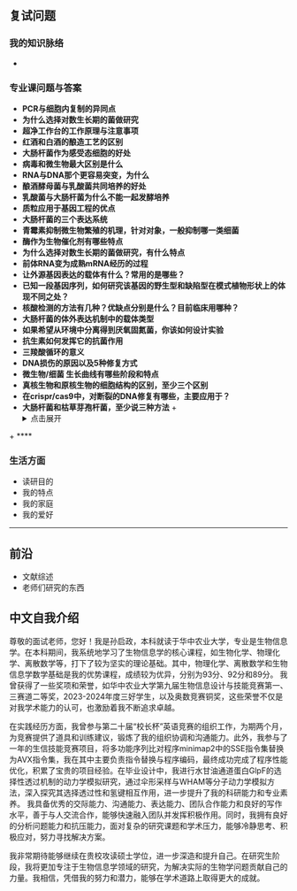 ## 复试问题
### 我的知识脉络
+ 

### 专业课问题与答案
+  **PCR与细胞内复制的异同点**
+ **为什么选择对数生长期的菌做研究**
+ **超净工作台的工作原理与注意事项**
+ **红酒和白酒的酿造工艺的区别**
+ **大肠杆菌作为感受态细胞的好处**
+ **病毒和微生物最大区别是什么**
+ **RNA与DNA那个更容易突变，为什么**
+ **酿酒酵母菌与乳酸菌共同培养的好处**
+ **乳酸菌与大肠杆菌为什么不能一起发酵培养**
+ **质粒应用于基因工程的优点**
+ **大肠杆菌的三个表达系统**
+ **青霉素抑制微生物繁殖的机理，针对对象，一般抑制哪一类细菌**
+ **酶作为生物催化剂有哪些特点**
+ **为什么选择对数生长期的菌做研究，有什么特点**
+ **前体RNA变为成熟mRNA经历的过程**
+ **让外源基因表达的载体有什么？常用的是哪些？**
+ **已知一段基因序列，如何研究该基因的野生型和缺陷型在模式植物形状上的体现不同之处？**
+ **核酸检测的方法有几种？优缺点分别是什么？目前临床用哪种？**
+ **大肠杆菌的体外表达机制中的载体类型**
+ **如果希望从环境中分离得到厌氧固氮菌，你该如何设计实验**
+ **抗生素如何发挥它的抗菌作用**
+ **三羧酸循环的意义**
+ **DNA损伤的原因以及5种修复方式**
+ **微生物/细菌 生长曲线有哪些阶段和特点**
+ **真核生物和原核生物的细胞结构的区别，至少三个区别**
+ **在crispr/cas9中，对断裂的DNA修复有哪些，主要应用于？**
+ **大肠杆菌和枯草芽孢杆菌，至少说三种方法**
    +<details>
  <summary>点击展开</summary>
    + 革兰氏阴性 
</details> 
+ ****


### 生活方面

+ 读研目的
+ 我的特点
+ 我的家庭
+ 我的爱好


*** 
## 前沿
+ 文献综述
+ 老师们研究的东西

## 中文自我介绍

尊敬的面试老师，您好！我是孙启政，本科就读于华中农业大学，专业是生物信息学。在本科期间，我系统地学习了生物信息学的核心课程，如生物化学、物理化学、离散数学等，打下了较为坚实的理论基础。其中，物理化学、离散数学和生物信息学数学基础是我的优势课程，成绩较为优异，分别为93分、92分和89分。
我曾获得了一些奖项和荣誉，如华中农业大学第九届生物信息设计与技能竞赛第一、三赛道二等奖，2023-2024年度三好学生，以及奥数竞赛铜奖，这些荣誉不仅是对我学术能力的认可，也激励着我不断追求卓越。

在实践经历方面，我曾参与第二十届“校长杯”英语竞赛的组织工作，为期两个月，为竞赛提供了道具和训练建议，锻炼了我的组织协调和沟通能力。此外，我参与了一年的生信技能竞赛项目，将多功能序列比对程序minimap2中的SSE指令集替换为AVX指令集，我在其中主要负责指令替换与程序编码，最终成功完成了程序性能优化，积累了宝贵的项目经验。在毕业设计中，我进行水甘油通道蛋白GlpF的选择性透过机制的动力学模拟研究，通过伞形采样与WHAM等分子动力学模拟方法，深入探究其选择透过性和氢键相互作用，进一步提升了我的科研能力和专业素养。
我具备优秀的交际能力、沟通能力、表达能力、团队合作能力和良好的写作水平，善于与人交流合作，能够快速融入团队并发挥积极作用。同时，我拥有良好的分析问题能力和抗压能力，面对复杂的研究课题和学术压力，能够冷静思考、积极应对，努力寻找解决方案。

我非常期待能够继续在贵校攻读硕士学位，进一步深造和提升自己。在研究生阶段，我将更加专注于生物信息学领域的研究，为解决实际的生物学问题贡献自己的力量。我相信，凭借我的努力和潜力，能够在学术道路上取得更大的成就。